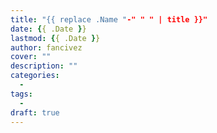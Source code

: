 ```yaml
---
title: "{{ replace .Name "-" " " | title }}"
date: {{ .Date }}
lastmod: {{ .Date }}
author: fancivez
cover: ""
description: ""
categories:
  -
tags:
  -
draft: true
---
```


<!--more-->

